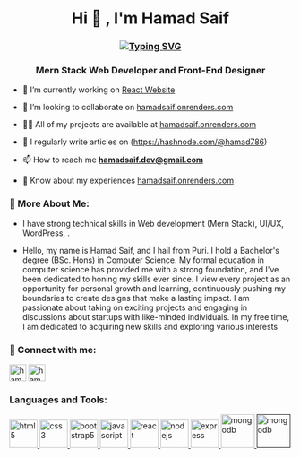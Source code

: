 <h1 align="center">Hi 🤖 , I'm Hamad Saif</h1>
<h3 align="center"><a href="https://git.io/typing-svg"><img src="https://readme-typing-svg.herokuapp.com?font=Fira+Code&pause=1000&center=true&vCenter=true&width=435&lines=Mern+Stack+Developer;Front-End+Designer;" alt="Typing SVG" /></a></h3>
<h3 align="center">Mern Stack Web Developer and Front-End Designer</h3>

- 🔭 I’m currently working on [React Website](https://hamadsaif.vercel.app)                 

- 👯 I’m looking to collaborate on  [hamadsaif.onrenders.com](https://hamadsaif.onrender.com/)

- 👨‍💻 All of my projects are available at [hamadsaif.onrenders.com](https://hamadsaif.onrender.com/)

- 📝 I regularly write articles on (https://hashnode.com/@hamad786)

- 📫 How to reach me **hamadsaif.dev@gmail.com**

- 📄 Know about my experiences [hamadsaif.onrenders.com](https://hamadsaif.onrender.com/)

<h3 align="left">🤖 More About Me:</h3>
<p align="left">

- I have strong technical skills in Web development (Mern Stack), UI/UX, WordPress, .

- Hello, my name is Hamad Saif, and I hail from Puri. I hold a Bachelor's degree (BSc. Hons) in Computer Science. My formal education in computer science has provided me with a strong foundation, and I've been dedicated to honing my skills ever since. I view every project as an opportunity for personal growth and learning, continuously pushing my boundaries to create designs that make a lasting impact. I am passionate about taking on exciting projects and engaging in discussions about startups with like-minded individuals. In my free time, I am dedicated to acquiring new skills and exploring various interests


<h3 align="left">📩 Connect with me:</h3> 
<p align="left">
<a href="https://www.linkedin.com/in/hamad-saif-020362241/" target="blank"><img align="center" src="https://hamadsaif.onrender.com/assets/img/linkedin_3536505.png" alt="hamadzip" height="30" width="30" /></a>
<a href="https://hashnode.com/@hamad786" target="blank"><img align="center" src="https://cdn.hashnode.com/res/hashnode/image/upload/v1647152709324/BgqHEiR8w.png" alt="hamadzip" height="30" width="30" /></a>
</p>

<h3 align="left">Languages and Tools:</h3>
<p align="left">
  <a href="https://www.w3.org/html/" target="_blank" rel="noreferrer"> <img src="https://hamadsaif.onrender.com/assets/img/html.png" alt="html5" width="50" height="50"/> </a>
 <a href="https://www.w3schools.com/css/" target="_blank" rel="noreferrer"> <img src="https://hamadsaif.onrender.com/assets/img/css.png" alt="css3" width="50" height="50"/> </a>
   <a href="https://getbootstrap.com/" target="_blank" rel="noreferrer"> <img src="https://ph-files.imgix.net/99145b25-863b-473c-ad95-58dc7471e05f.png?auto=format" alt="bootstrap5" width="50" height="50"/> </a>
  <a href="https://developer.mozilla.org/en-US/docs/Web/JavaScript" target="_blank" rel="noreferrer"> <img src="https://imagedelivery.net/5MYSbk45M80qAwecrlKzdQ/7ca1b892-411f-4f4a-a5d3-82519495ae00/preview" alt="javascript" width="50" height="50"/> </a>
   <a href="https://reactjs.org/" target="_blank" rel="noreferrer"> <img src="https://i0.wp.com/www.primefaces.org/wp-content/uploads/2017/09/feature-react.png?fit=260%2C260&ssl=1" alt="react" width="50" height="50"/> </a><a href="https://nodejs.org" target="_blank" rel="noreferrer"> <img src="https://hamadsaif.onrender.com/assets/img/nodejs.png" alt="nodejs" width="50" height="50"/> </a><a href="https://expressjs.com" target="_blank" rel="noreferrer"> <img src="https://hamadsaif.onrender.com/assets/img/expressjs.png" alt="express" width="50" height="50"/> </a> <a href="https://www.mongodb.com/" target="_blank" rel="noreferrer"> <img src="https://hamadsaif.onrender.com/assets/img/mongodb.png" alt="mongodb" width="60" height="60"/> </a>
    <a href="" target="_blank" rel="noreferrer"> <img src="
  https://camo.githubusercontent.com/c29bb71baeb986a6b13519d89dfbc0f93b3f252ce64deb423917c1ea258e9ff7/68747470733a2f2f736b696c6c69636f6e732e6465762f69636f6e733f693d6669676d61" alt="mongodb" width="60" height="60"/> </a>

</p>


